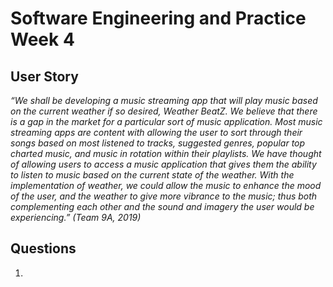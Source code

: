 # Software Engineering and Practice Week 4

## User Story
*“We shall be developing a music streaming app that will play music based on the current weather if so desired, Weather BeatZ. We believe that there is a gap in the market for a particular sort of music application. Most music streaming apps are content with allowing the user to sort through their songs based on most listened to tracks, suggested genres, popular top charted music, and music in rotation within their playlists. We have thought of allowing users to access a music application that gives them the ability to listen to music based on the current state of the weather. With the implementation of weather, we could allow the music to enhance the mood of the user, and the weather to give more vibrance to the music; thus both complementing each other and the sound and imagery the user would be experiencing.” (Team 9A, 2019)*


## Questions
1. 
